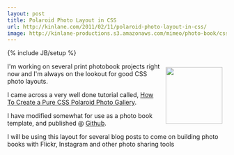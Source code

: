 ```yaml
---
layout: post
title: Polaroid Photo Layout in CSS
url: http://kinlane.com/2011/02/11/polaroid-photo-layout-in-css/
image: http://kinlane-productions.s3.amazonaws.com/mimeo/photo-book/css-polaroid-photo-layout.png
---
```

{% include JB/setup %}
<p>
     <a href="http://working.laneworks.net/instagram/step1.php" target="_blank"><img style="padding: 10px;" src="http://kinlane-productions.s3.amazonaws.com/mimeo/photo-book/css-polaroid-photo-layout.png"  width="130" align="right" /></a>I'm working on several print photobook projects right now and I'm always on the lookout for good CSS photo layouts.
</p>

<p>
     I came across a very well done tutorial called, <a href="http://line25.com/tutorials/how-to-create-a-pure-css-polaroid-photo-gallery" target="_blank">How To Create a Pure CSS Polaroid Photo Gallery</a>.
</p>

<p>
     I have modified somewhat for use as a photo book template, and published @ <a href="https://gist.github.com/823364" target="_blank">Github</a>.
</p>
<script src="https://gist.github.com/823364.js?file=CSS%20Polaroid%20Photo%20Layout" type="text/javascript">
</script>

<p>
     I will be using this layout for several blog posts to come on building photo books with Flickr, Instagram and other photo sharing tools
</p>
